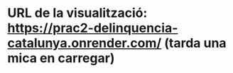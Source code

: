 # URL de la visualització: https://prac2-delinquencia-catalunya.onrender.com/ (tarda una mica en carregar)
